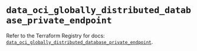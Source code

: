 # `data_oci_globally_distributed_database_private_endpoint`

Refer to the Terraform Registry for docs: [`data_oci_globally_distributed_database_private_endpoint`](https://registry.terraform.io/providers/hashicorp/oci/7.19.0/docs/data-sources/globally_distributed_database_private_endpoint).
